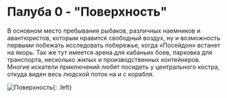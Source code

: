 # Палуба 0 - "Поверхность" 

В основном место пребывания рыбаков, различных наемников и авантюристов, которым нравится свободный воздух, ну и возможность первыми побежать исследовать побережье, когда  «Посейдон» встанет на якорь. Так же тут имеется арена  для кабаньих боев, парковка для транспорта, несколько жилых и производственных контейнеров. Многие искатели приключений любят посидеть у центрального костра, откуда виден весь людской поток на и с корабля.

![Поверхность](https://snag.gy/GUjRvX.jpg){: .left}

